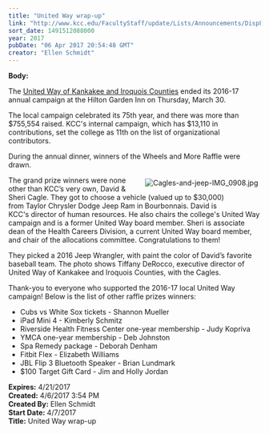 ```yaml
---
title: "United Way wrap-up"
link: "http://www.kcc.edu/FacultyStaff/update/Lists/Announcements/DispForm.aspx?ID=2412"
sort_date: 1491512088000
year: 2017
pubDate: "06 Apr 2017 20:54:48 GMT"
creator: "Ellen Schmidt"
---
```


<div><b>Body:</b> <div class="ExternalClass59C8712529A44E0BBF7ED3001FD7F2F5"><p>​The <a href="http://www.myunitedway.org/">United Way of Kankakee and Iroquois Counties</a> ended its 2016-17 annual campaign at the Hilton Garden Inn on Thursday, March 30.  </p>
<p>The local campaign celebrated its 75th year, and there was more than $755,554 raised. KCC's internal campaign, which has $13,110 in contributions, set the college as 11th on the list of organizational contributors. </p>
<p>During the annual dinner, winners of the Wheels and More Raffle were drawn.</p>
<p><img alt="Cagles-and-jeep-IMG_0908.jpg" src="/FacultyStaff/update/Documents/Cagles-and-jeep-IMG_0908.jpg" style="vertical-align:auto;float:right;margin:5px" />The grand prize winners were none other than KCC’s very own, David &amp; Sheri Cagle. They got to choose a vehicle (valued up to $30,000) from Taylor Chrysler Dodge Jeep Ram in Bourbonnais. David is KCC's director of human resources. He also chairs the college's United Way campaign and is a former United Way board member. Sheri is associate dean of the Health Careers Division, a current United Way board member, and chair of the allocations committee. Congratulations to them!</p>
<p>They picked a 2016 Jeep Wrangler, with paint the color of David’s favorite baseball team. The photo shows Tiffany DeRocco, executive director of United Way of Kankakee and Iroquois Counties, with the Cagles.</p>
<p>Thank-you to everyone who supported the 2016-17 local United Way campaign! Below is the list of other raffle prizes winners: </p>
<ul><li>Cubs vs White Sox tickets - Shannon Mueller</li>
<li>iPad Mini 4 - Kimberly Schmitz</li>
<li>Riverside Health Fitness Center one-year membership - Judy Kopriva</li>
<li>YMCA one-year membership - Deb Johnston</li>
<li>Spa Remedy package - Deborah Denham</li>
<li>Fitbit Flex - Elizabeth Williams</li>
<li>JBL Flip 3 Bluetooth Speaker - Brian Lundmark</li>
<li>$100 Target Gift Card - Jim and Holly Jordan<br /></li></ul></div></div>
<div><b>Expires:</b> 4/21/2017</div>
<div><b>Created:</b> 4/6/2017 3:54 PM</div>
<div><b>Created By:</b> Ellen Schmidt</div>
<div><b>Start Date:</b> 4/7/2017</div>
<div><b>Title:</b> United Way wrap-up</div>
